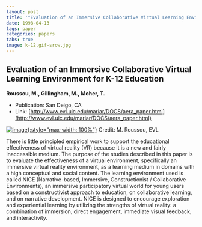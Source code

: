 ```yaml
---
layout: post
title: '"Evaluation of an Immersive Collaborative Virtual Learning Environment for K-12 Education"'
date: 1998-04-13
tags: paper
categories: papers
tabs: true
image: k-12.gif-srcw.jpg
---
```


## Evaluation of an Immersive Collaborative Virtual Learning Environment for K-12 Education
**Roussou, M., Gillingham, M., Moher, T.**
- Publication: San Deigo, CA
- Link: [http://www.evl.uic.edu/mariar/DOCS/aera_paper.html](http://www.evl.uic.edu/mariar/DOCS/aera_paper.html)


[![image](https://www.evl.uic.edu/output/originals/k-12.gif-srcw.jpg){:style="max-width: 100%"}](https://www.evl.uic.edu/output/originals/k-12.gif-srcw.jpg)
Credit: M. Roussou, EVL

There is little principled empirical work to support the educational effectiveness of virtual reality (VR) because it is a new and fairly inaccessible medium. The purpose of the studies described in this paper is to evaluate the effectiveness of a virtual environment, specifically an immersive virtual reality environment, as a learning medium in domains with a high conceptual and social content. The learning environment used is called NICE (Narrative-based, Immersive, Constructionist / Collaborative Environments), an immersive participatory virtual world for young users based on a constructivist approach to education, on collaborative learning, and on narrative development. NICE is designed to encourage exploration and experiential learning by utilizing the strengths of virtual reality: a combination of immersion, direct engagement, immediate visual feedback, and interactivity.